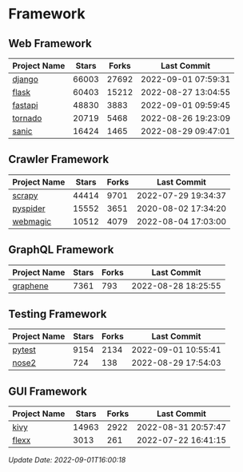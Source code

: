 # Framework

## Web Framework
| Project Name | Stars | Forks | Last Commit |
| ------------ | ----- | ----- | ----------- |
| [django](https://github.com/django/django) | 66003 | 27692 | 2022-09-01 07:59:31 |
| [flask](https://github.com/pallets/flask) | 60403 | 15212 | 2022-08-27 13:04:55 |
| [fastapi](https://github.com/tiangolo/fastapi) | 48830 | 3883 | 2022-09-01 09:59:45 |
| [tornado](https://github.com/tornadoweb/tornado) | 20719 | 5468 | 2022-08-26 19:23:09 |
| [sanic](https://github.com/sanic-org/sanic) | 16424 | 1465 | 2022-08-29 09:47:01 |

## Crawler Framework
| Project Name | Stars | Forks | Last Commit |
| ------------ | ----- | ----- | ----------- |
| [scrapy](https://github.com/scrapy/scrapy) | 44414 | 9701 | 2022-07-29 19:34:37 |
| [pyspider](https://github.com/binux/pyspider) | 15552 | 3651 | 2020-08-02 17:34:20 |
| [webmagic](https://github.com/code4craft/webmagic) | 10512 | 4079 | 2022-08-04 17:03:00 |

## GraphQL Framework
| Project Name | Stars | Forks | Last Commit |
| ------------ | ----- | ----- | ----------- |
| [graphene](https://github.com/graphql-python/graphene) | 7361 | 793 | 2022-08-28 18:25:55 |

## Testing Framework
| Project Name | Stars | Forks | Last Commit |
| ------------ | ----- | ----- | ----------- |
| [pytest](https://github.com/pytest-dev/pytest) | 9154 | 2134 | 2022-09-01 10:55:41 |
| [nose2](https://github.com/nose-devs/nose2) | 724 | 138 | 2022-08-29 17:54:03 |

## GUI Framework
| Project Name | Stars | Forks | Last Commit |
| ------------ | ----- | ----- | ----------- |
| [kivy](https://github.com/kivy/kivy) | 14963 | 2922 | 2022-08-31 20:57:47 |
| [flexx](https://github.com/flexxui/flexx) | 3013 | 261 | 2022-07-22 16:41:15 |

*Update Date: 2022-09-01T16:00:18*